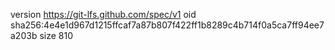 version https://git-lfs.github.com/spec/v1
oid sha256:4e4e1d967d1215ffcaf7a87b807f422ff1b8289c4b714f0a5ca7ff94ee7a203b
size 810
